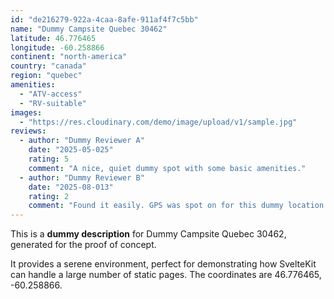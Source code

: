 ```yaml
---
id: "de216279-922a-4caa-8afe-911af4f7c5bb"
name: "Dummy Campsite Quebec 30462"
latitude: 46.776465
longitude: -60.258866
continent: "north-america"
country: "canada"
region: "quebec"
amenities:
  - "ATV-access"
  - "RV-suitable"
images:
  - "https://res.cloudinary.com/demo/image/upload/v1/sample.jpg"
reviews:
  - author: "Dummy Reviewer A"
    date: "2025-05-025"
    rating: 5
    comment: "A nice, quiet dummy spot with some basic amenities."
  - author: "Dummy Reviewer B"
    date: "2025-08-013"
    rating: 2
    comment: "Found it easily. GPS was spot on for this dummy location."
---
```


This is a **dummy description** for Dummy Campsite Quebec 30462, generated for the proof of concept.

It provides a serene environment, perfect for demonstrating how SvelteKit can handle a large number of static pages. The coordinates are 46.776465, -60.258866.
